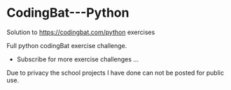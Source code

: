 # CodingBat---Python
Solution to https://codingbat.com/python exercises

Full python codingBat exercise challenge.
- Subscribe for more exercise challenges ...

Due to privacy the school projects I have done can not be posted for public use.
